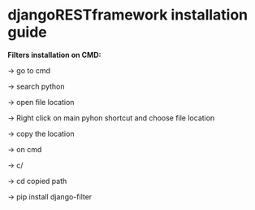 # djangoRESTframework installation guide


<b>Filters installation on CMD:</b>
<p>-> go to cmd</p>
<p>-> search python</p>
<p>-> open file location</p>
<p>-> Right click on main pyhon shortcut and choose file location</p>
<p>-> copy the location</p>
<p>-> on cmd</p>
<p>-> c/</p>
<p>-> cd copied path</p>
<p>-> pip install django-filter</p>
